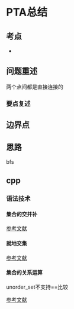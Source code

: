 # PTA总结
## 考点
+ 


## 问题重述
<!-- 找极大连通子图 -->
两个点间都是直接连接的


### 要点复述

## 边界点

## 思路
bfs

## cpp

### 语法技术

#### 集合的交并补
[参考文献](https://blog.csdn.net/qq_39685968/article/details/104558639)

#### 就地交集
[参考文献](https://stackoverflow.com/questions/1773526/in-place-c-set-intersection)

#### 集合的关系运算
unorder_set不支持==比较

[参考文献](https://stackoverflow.com/questions/1349734/why-would-anyone-use-set-instead-of-unordered-set)